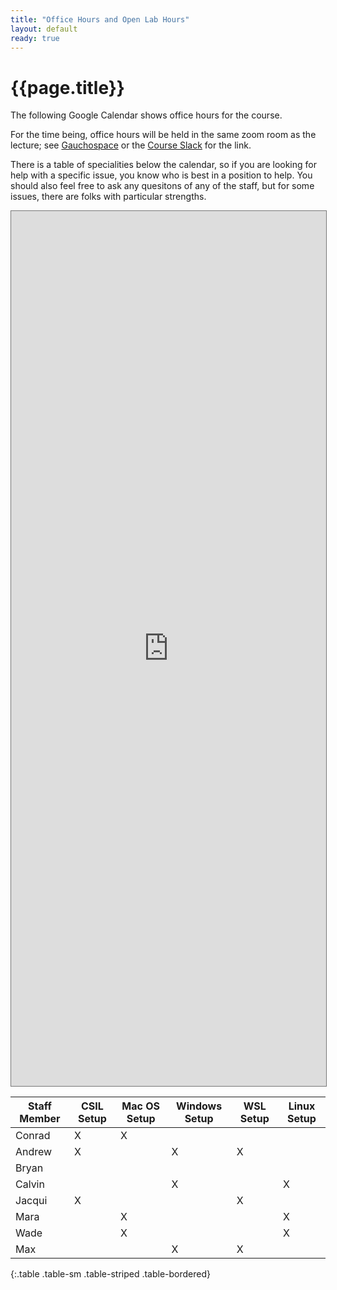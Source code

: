 ```yaml
---
title: "Office Hours and Open Lab Hours"
layout: default
ready: true
---
```



<style>
 iframe { width: 100%; height: 1400px; }
</style>

# {{page.title}}

The following Google Calendar shows office hours for the course.

For the time being, office hours will be held in the same zoom room as the lecture; see 
[Gauchospace](https://gauchospace.ucsb.edu) or the [Course Slack](https://ucsb-cs156-s21.slack.com) for the link.

There is a table of specialities below the calendar, so if you are looking for help with a specific issue, you know who is best in a position to help.  You should also feel free to ask any quesitons of any of the staff, but for some issues, there are folks with particular strengths.

<iframe src="https://calendar.google.com/calendar/embed?height=600&amp;wkst=1&amp;bgcolor=%23ffffff&amp;ctz=America%2FLos_Angeles&amp;src=dWNzYi5lZHVfczJyY3RrcDM5b2Rxc29ob21vdnBhdTJxZnNAZ3JvdXAuY2FsZW5kYXIuZ29vZ2xlLmNvbQ&amp;color=%23795548&amp;mode=WEEK" style="border:solid 1px #777" width="800" height="600" frameborder="0" scrolling="no">
</iframe>

| Staff Member | CSIL Setup   | Mac OS Setup  | Windows Setup | WSL Setup | Linux Setup | 
|--------------|--------------|---------------|---------------|-----------|-------------|
| Conrad       |      X       |      X        |               |           |             |
| Andrew       |      X       |               |       X       |     X     |             |
| Bryan        |              |               |               |           |             |
| Calvin       |              |               |       X       |           |     X       |
| Jacqui       |      X       |               |               |     X     |             |
| Mara         |              |      X        |               |           |     X       |
| Wade         |              |      X        |               |           |     X       |
| Max          |              |               |       X       |     X     |             |
{:.table .table-sm .table-striped .table-bordered}

